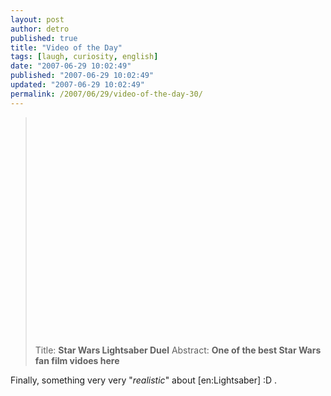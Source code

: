```yaml
---
layout: post
author: detro
published: true
title: "Video of the Day"
tags: [laugh, curiosity, english]
date: "2007-06-29 10:02:49"
published: "2007-06-29 10:02:49"
updated: "2007-06-29 10:02:49"
permalink: /2007/06/29/video-of-the-day-30/
---
```


<blockquote><object width="425" height="350"><param name="movie" value="http://www.youtube.com/v/0dykGRGzzVA"></param><param name="wmode" value="transparent"></param><embed src="http://www.youtube.com/v/0dykGRGzzVA" type="application/x-shockwave-flash" wmode="transparent" width="425" height="350"></embed></object>

Title: <strong>Star Wars Lightsaber Duel</strong>
Abstract: <strong>One of the best Star Wars fan film vidoes here</strong></blockquote>

Finally, something very very "<em>realistic</em>" about [en:Lightsaber] :D .

